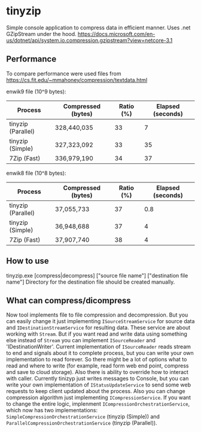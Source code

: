 # tinyzip

Simple console application to compress data in efficient manner.
Uses .net GZipStream under the hood. https://docs.microsoft.com/en-us/dotnet/api/system.io.compression.gzipstream?view=netcore-3.1

## Performance 

To compare performance were used files from https://cs.fit.edu/~mmahoney/compression/textdata.html

enwik9 file (10^9 bytes):

|Process           |Compressed (bytes)|Ratio (%)|Elapsed (seconds)|
|------------------|------------------|---------|-----------------|
|tinyzip (Parallel)|328,440,035       |33       |7                |
|tinyzip (Simple)  |327,323,092       |33       |35               |
|7Zip (Fast)       |336,979,190       |34       |37               | 

enwik8 file (10^8 bytes):

|Process           |Compressed (bytes)|Ratio (%)|Elapsed (seconds)|
|------------------|------------------|---------|-----------------|
|tinyzip (Parallel)|37,055,733        |37       |0.8              |
|tinyzip (Simple)  |36,948,688        |37       |4                |
|7Zip (Fast)       |37,907,740        |38       |4                | 

## How to use

tinyzip.exe [compress|decompress] ["source file name"] ["destination file name"]
Directory for the destination file should be created manually.

## What can compress/dicompress 

Now tool implements file to file compression and decompression.
But you can easily change it just implementing `ISourceStreamService` for source data and `IDestinationStreamService` for resulting data.
These service are about working with `Stream`. But if you want read and write data using something else instead of `Stream` you can implement `ISourceReader` and 'IDestinationWriter'.
Current implementation of `ISourceReader` reads stream to end and signals about it to complete process, but you can write your own implementation to read forever.
So there might be a lot of options what to read and where to write (for example, read form web end point, compress and save to cloud storage).
Also there is ability to override how to interact with caller. Currently tinizyp just writes messages to Console, but you can write your own implementation of `IStatusUpdateService` to send some web requests to keep client updated about the process.
Also you can change compression algorithm just implementing `ICompressionService`.
If you want to change the entire logic, implenment `ICompressionOrchestrationService`, which now has two implementations: `SimpleCompressionOrchestrationService` (tinyzip (Simple)) and `ParallelCompressionOrchestrationService` (tinyzip (Parallel)).
